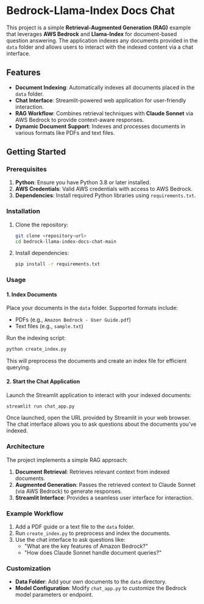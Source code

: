 # Bedrock-Llama-Index Docs Chat

This project is a simple **Retrieval-Augmented Generation (RAG)** example that leverages **AWS Bedrock** and **Llama-Index** for document-based question answering. The application indexes any documents provided in the `data` folder and allows users to interact with the indexed content via a chat interface.

## Features

- **Document Indexing**: Automatically indexes all documents placed in the `data` folder.
- **Chat Interface**: Streamlit-powered web application for user-friendly interaction.
- **RAG Workflow**: Combines retrieval techniques with **Claude Sonnet** via AWS Bedrock to provide context-aware responses.
- **Dynamic Document Support**: Indexes and processes documents in various formats like PDFs and text files.

## Getting Started

### Prerequisites

1. **Python**: Ensure you have Python 3.8 or later installed.
2. **AWS Credentials**: Valid AWS credentials with access to AWS Bedrock.
3. **Dependencies**: Install required Python libraries using `requirements.txt`.

### Installation

1. Clone the repository:

   ```bash
   git clone <repository-url>
   cd bedrock-llama-index-docs-chat-main
   ```

2. Install dependencies:

   ```bash
   pip install -r requirements.txt
   ```

### Usage

#### 1. Index Documents

Place your documents in the `data` folder. Supported formats include:

- PDFs (e.g., `Amazon Bedrock - User Guide.pdf`)
- Text files (e.g., `sample.txt`)

Run the indexing script:

```bash
python create_index.py
```

This will preprocess the documents and create an index file for efficient querying.

#### 2. Start the Chat Application

Launch the Streamlit application to interact with your indexed documents:

```bash
streamlit run chat_app.py
```

Once launched, open the URL provided by Streamlit in your web browser. The chat interface allows you to ask questions about the documents you’ve indexed.

### Architecture

The project implements a simple RAG approach:

1. **Document Retrieval**: Retrieves relevant context from indexed documents.
2. **Augmented Generation**: Passes the retrieved context to Claude Sonnet (via AWS Bedrock) to generate responses.
3. **Streamlit Interface**: Provides a seamless user interface for interaction.

### Example Workflow

1. Add a PDF guide or a text file to the `data` folder.
2. Run `create_index.py` to preprocess and index the documents.
3. Use the chat interface to ask questions like:
   - "What are the key features of Amazon Bedrock?"
   - "How does Claude Sonnet handle document queries?"

### Customization

- **Data Folder**: Add your own documents to the `data` directory.
- **Model Configuration**: Modify `chat_app.py` to customize the Bedrock model parameters or endpoint.
